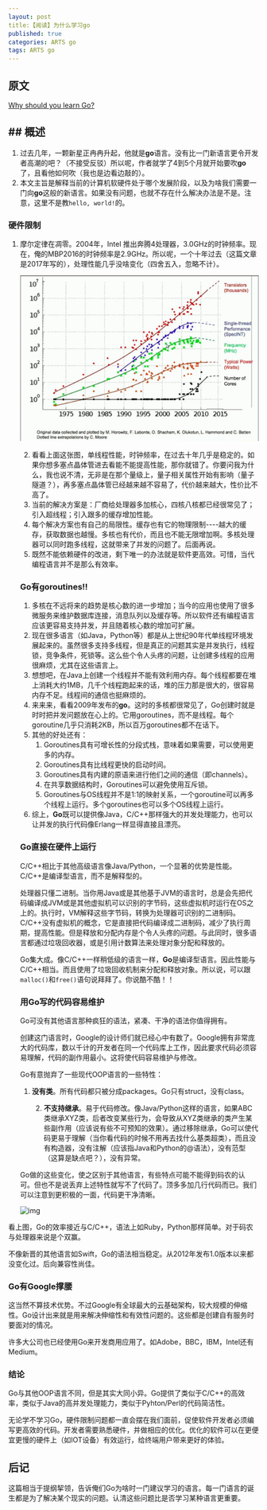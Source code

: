 ```yaml
---
layout: post
title:【阅读】为什么学习go
published: true
categories: ARTS go
tags: ARTS go
---
```


## 原文

[Why should you learn Go?](https://medium.com/@kevalpatel2106/why-should-you-learn-go-f607681fad65)

## ## 概述

1. 过去几年，一颗新星正冉冉升起，他就是**go**语言。没有比一门新语言更令开发者高潮的吧？（不接受反驳）所以呢，作者就学了4到5个月就开始要吹**go**了，且看他如何吹（我也是边看边敲的）。
2. 本文主旨是解释当前的计算机软硬件处于哪个发展阶段，以及为啥我们需要一门向**go**这般的新语言。如果没有问题，也就不存在什么解决办法是不是。注意，这里不是教`hello, world!`的。

### 硬件限制

1. 摩尔定律在凋零。2004年，Intel 推出奔腾4处理器，3.0GHz的时钟频率。现在，俺的MBP2016的时钟频率是2.9GHz。所以呢，一个十年过去（这篇文章是2017年写的），处理性能几乎没啥变化（四舍五入，忽略不计）。

   ![img](../images/posts/go/1_Azz7YwzYYR6lDKFj8iIGZg.png)

   2. 看看上面这张图，单线程性能，时钟频率，在过去十年几乎是稳定的。如果你想多塞点晶体管进去看能不能提高性能，那你就错了。你要问我为什么，我也说不清，无非是在那个量级上，量子相关属性开始有影响（量子隧道？），再多塞点晶体管已经越来越不容易了，代价越来越大，性价比不高了。
   3. 当前的解决方案是：厂商给处理器多加核心，四核八核都已经很常见了；引入超线程；引入跟多的缓存增加性能。
   4. 每个解决方案也有自己的局限性。缓存也有它的物理限制----越大的缓存，获取数据也越慢。多核也有代价，而且也不能无限增加啊。多核处理器可以同时跑多线程，这就带来了并发的问题了。后面再说。
   5. 既然不能依赖硬件的改进，剩下唯一的办法就是软件更高效。可惜，当代编程语言并不是那么有效率。

   ### Go有goroutines!!

   1. 多核在不远将来的趋势是核心数的进一步增加；当今的应用也使用了很多微服务来维护数据库连接，消息队列以及缓存等。所以软件还有编程语言应该更容易支持并发，并且随着核心数的增加可扩展。
   2. 现在很多语言（如Java，Python等）都是从上世纪90年代单线程环境发展起来的。虽然很多支持多线程，但是真正的问题其实是并发执行，线程锁，竞争条件，死锁等。这么些个令人头疼的问题，让创建多线程的应用很麻烦，尤其在这些语言上。
   3. 想想吧，在Java上创建一个线程并不能有效利用内存。每个线程都要在堆上消耗大约1MB，几千个线程跑起来的话，堆的压力那是很大的，很容易内存不足。线程间的通信也挺麻烦的。
   4. 来来来，看看2009年发布的**go**。这时的多核都很常见了，Go创建时就是时时把并发问题放在心上的。它用goroutines，而不是线程。每个goroutine几乎只消耗2KB，所以百万goroutines都不在话下。
   5. 其他的好处还有：
      1. Goroutines具有可增长性的分段式栈，意味着如果需要，可以使用更多的内存。
      2. Goroutines具有比线程更快的启动时间。
      3. Goroutines具有内建的原语来进行他们之间的通信（即channels）。
      4. 在共享数据结构时，Goroutines可以避免使用互斥锁。
      5. Goroutines与OS线程并不是1:1的映射关系，一个goroutine可以再多个线程上运行。多个goroutines也可以多个OS线程上运行。
   6. 综上，**Go**既可以提供像Java，C/C++那样强大的并发处理能力，也可以让并发的执行代码像Erlang一样显得直接且漂亮。
   
   ### Go直接在硬件上运行
   
   C/C++相比于其他高级语言像Java/Python，一个显著的优势是性能。C/C++是编译型语言，而不是解释型的。
   
   处理器只懂二进制。当你用Java或是其他基于JVM的语言时，总是会先把代码编译成JVM或是其他虚拟机可以识别的字节码，这些虚拟机时运行在OS之上的。执行时，VM解释这些字节码，转换为处理器可识别的二进制码。C/C++没有虚拟机的概念，它是直接把代码编译成二进制码，减少了执行周期，提高性能。但是释放和分配内存是个令人头疼的问题。与此同时，很多语言都通过垃圾回收器，或是引用计数算法来处理对象分配和释放的。
   
   Go集大成。像C/C++一样稍低级的语言一样，**Go**是编译型语言。因此性能与C/C++相当。而且使用了垃圾回收机制来分配和释放对象。所以说，可以跟`malloc()`和`free()`语句说拜拜了。你说酷不酷！！
   
   ### 用Go写的代码容易维护
   
   Go可没有其他语言那种疯狂的语法，紧凑、干净的语法你值得拥有。
   
   创建这门语言时，Google的设计师们就已经心中有数了。Google拥有非常庞大的代码库，数以千计的开发者在同一个代码库上工作，因此要求代码必须容易理解，代码的副作用最小。这将使代码容易维护与修改。
   
   Go有意抛弃了一些现代OOP语言的一些特性：
   
   1. **没有类**。所有代码都只被分成packages。Go只有struct，没有class。
   
    	2. **不支持继承**。易于代码修改。像Java/Python这样的语言，如果ABC类继承XYZ类，后者改变某些行为，会导致从XYZ类继承的类产生某些副作用（应该说有些不可预知的效果）。通过移除继承，Go可以使代码更易于理解（当你看代码的时候不用再去找什么基类超类），而且没有构造器，没有注解（应该指Java和Python的@语法），没有范型（这算是缺点吧？），没有异常。
   
   Go做的这些变化，使之区别于其他语言，有些特点可能不能得到码农的认可。但也不是说丢弃上述特性就写不了代码了。顶多多加几行代码而已。我们可以注意到更积极的一面，代码更干净清晰。
   
   ![img](/Users/willpower/Documents/GitHub/anbenqishi.github.io/images/posts/go/fastgo.png)

看上图，Go的效率接近与C/C++，语法上如Ruby，Python那样简单。对于码农与处理器来说是个双赢。

不像新晋的其他语言如Swift，Go的语法相当稳定。从2012年发布1.0版本以来都没变化过。后向兼容性尚佳。

### Go有Google撑腰

这当然不算技术优势。不过Google有全球最大的云基础架构，较大规模的伸缩性。Go设计出来就是用来解决伸缩性和有效性问题的。这些都是创建自有服务时要面对的情况。

许多大公司也已经使用Go来开发商用应用了。如Adobe，BBC，IBM，Intel还有Medium。

### 结论

Go与其他OOP语言不同，但是其实大同小异。Go提供了类似于C/C++的高效率，类似于Java的高并发处理能力，类似于Pyhton/Perl的代码简洁性。

无论学不学习Go，硬件限制问题都一直会摆在我们面前，促使软件开发者必须编写更高效的代码。开发者需要熟悉硬件，并做相应的优化。优化的软件可以在更便宜更慢的硬件上（如IOT设备）有效运行，给终端用户带来更好的体验。

## 后记

这篇相当于提纲挈领，告诉俺们Go为啥时一门建议学习的语言。每一门语言的诞生都是为了解决某个现实的问题。认清这些问题比是否学习某种语言更重要。
